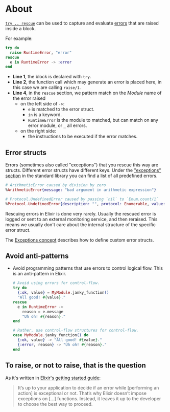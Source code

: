# About

[`try .. rescue`][docs-try] can be used to capture and evaluate [errors][errors] that are raised inside a block.

For example:

```elixir
try do
  raise RuntimeError, "error"
rescue
  e in RuntimeError -> :error
end
```

- **Line 1**, the block is declared with `try`.
- **Line 2**, the function call which may generate an error is placed here, in this case we are calling `raise/1`.
- **Line 4**, in the `rescue` section, we pattern match on the _Module_ name of the error raised
  - on the left side of `->`:
    - `e` is matched to the error struct.
    - `in` is a keyword.
    - `RuntimeError` is the module to matched, but can match on any error module, or `_` all errors.
  - on the right side:
    - the instructions to be executed if the error matches.

## Error structs

Errors (sometimes also called "exceptions") that you rescue this way are structs.
Different error structs have different keys.
Under the ["exceptions" section][argument-error] in the standard library you can find a list of all predefined errors.

```elixir
# ArithmeticError caused by division by zero
%ArithmeticError{message: "bad argument in arithmetic expression"}

# Protocol.UndefinedError caused by passing `nil` to `Enum.count/1`
%Protocol.UndefinedError{description: "", protocol: Enumerable, value: nil}
```

Rescuing errors in Elixir is done very rarely.
Usually the rescued error is logged or sent to an external monitoring service, and then reraised.
This means we usually don't care about the internal structure of the specific error struct.

The [Exceptions concept][exercism-exceptions] describes how to define custom error structs.

## Avoid anti-patterns

- Avoid programming patterns that use errors to control logical flow. This is an anti-pattern in Elixir.

  ```elixir
  # Avoid using errors for control-flow.
  try do
    {:ok, value} = MyModule.janky_function()
    "All good! #{value}."
  rescue
    e in RuntimeError ->
      reason = e.message
      "Uh oh! #{reason}."
  end

  # Rather, use control-flow structures for control-flow.
  case MyModule.janky_function() do
    {:ok, value} -> "All good! #{value}."
    {:error, reason} -> "Uh oh! #{reason}."
  end
  ```

## To raise, or not to raise, that is the question

As it's written in [Elixir's getting started guide][getting-started]:

> It’s up to your application to decide if an error while [performing an action] is exceptional or not. That’s why Elixir doesn’t impose exceptions on [...] functions. Instead, it leaves it up to the developer to choose the best way to proceed.

[getting-started]: https://hexdocs.pm/elixir/try-catch-and-rescue.html
[errors]: https://hexdocs.pm/elixir/try-catch-and-rescue.html#errors
[docs-try]: https://hexdocs.pm/elixir/Kernel.SpecialForms.html#try/1
[argument-error]: https://hexdocs.pm/elixir/ArgumentError.html#content
[exercism-exceptions]: https://exercism.org/tracks/elixir/concepts/exceptions
